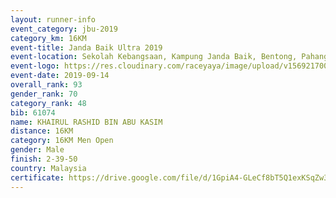 ```yaml
---
layout: runner-info 
event_category: jbu-2019 
category_km: 16KM 
event-title: Janda Baik Ultra 2019 
event-location: Sekolah Kebangsaan, Kampung Janda Baik, Bentong, Pahang, Malaysia 
event-logo: https://res.cloudinary.com/raceyaya/image/upload/v1569217009/logo/janda-baik_vch1pc.jpg 
event-date: 2019-09-14
overall_rank: 93
gender_rank: 70
category_rank: 48
bib: 61074
name: KHAIRUL RASHID BIN ABU KASIM
distance: 16KM
category: 16KM Men Open
gender: Male
finish: 2-39-50
country: Malaysia
certificate: https://drive.google.com/file/d/1GpiA4-GLeCf8bT5Q1exKSqZw3QKBZxJG/view?usp=sharing
---
```


